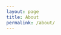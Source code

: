 ```yaml
---
layout: page
title: About
permalink: /about/
---
```


<div class="stick  stick--blue">
	<div class="stick__head"></div>
	<div class="stick__arm  stick__arm--left"></div>
	<div class="stick__arm  stick__arm--right"></div>
	<div class="stick__leg  stick__leg--left"></div>
	<div class="stick__leg  stick__leg--right"></div>
</div>
